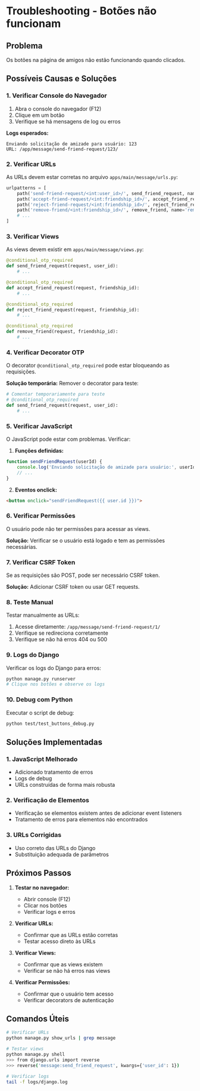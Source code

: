 # Troubleshooting - Botões não funcionam

## Problema
Os botões na página de amigos não estão funcionando quando clicados.

## Possíveis Causas e Soluções

### 1. Verificar Console do Navegador
1. Abra o console do navegador (F12)
2. Clique em um botão
3. Verifique se há mensagens de log ou erros

**Logs esperados:**
```
Enviando solicitação de amizade para usuário: 123
URL: /app/message/send-friend-request/123/
```

### 2. Verificar URLs
As URLs devem estar corretas no arquivo `apps/main/message/urls.py`:

```python
urlpatterns = [
    path('send-friend-request/<int:user_id>/', send_friend_request, name='send_friend_request'),
    path('accept-friend-request/<int:friendship_id>/', accept_friend_request, name='accept_friend_request'),
    path('reject-friend-request/<int:friendship_id>/', reject_friend_request, name='reject_friend_request'),
    path('remove-friend/<int:friendship_id>/', remove_friend, name='remove_friend'),
    # ...
]
```

### 3. Verificar Views
As views devem existir em `apps/main/message/views.py`:

```python
@conditional_otp_required
def send_friend_request(request, user_id):
    # ...

@conditional_otp_required
def accept_friend_request(request, friendship_id):
    # ...

@conditional_otp_required
def reject_friend_request(request, friendship_id):
    # ...

@conditional_otp_required
def remove_friend(request, friendship_id):
    # ...
```

### 4. Verificar Decorator OTP
O decorator `@conditional_otp_required` pode estar bloqueando as requisições.

**Solução temporária:** Remover o decorator para teste:
```python
# Comentar temporariamente para teste
# @conditional_otp_required
def send_friend_request(request, user_id):
    # ...
```

### 5. Verificar JavaScript
O JavaScript pode estar com problemas. Verificar:

1. **Funções definidas:**
```javascript
function sendFriendRequest(userId) {
    console.log('Enviando solicitação de amizade para usuário:', userId);
    // ...
}
```

2. **Eventos onclick:**
```html
<button onclick="sendFriendRequest({{ user.id }})">
```

### 6. Verificar Permissões
O usuário pode não ter permissões para acessar as views.

**Solução:** Verificar se o usuário está logado e tem as permissões necessárias.

### 7. Verificar CSRF Token
Se as requisições são POST, pode ser necessário CSRF token.

**Solução:** Adicionar CSRF token ou usar GET requests.

### 8. Teste Manual
Testar manualmente as URLs:

1. Acesse diretamente: `/app/message/send-friend-request/1/`
2. Verifique se redireciona corretamente
3. Verifique se não há erros 404 ou 500

### 9. Logs do Django
Verificar os logs do Django para erros:

```bash
python manage.py runserver
# Clique nos botões e observe os logs
```

### 10. Debug com Python
Executar o script de debug:

```bash
python test/test_buttons_debug.py
```

## Soluções Implementadas

### 1. JavaScript Melhorado
- Adicionado tratamento de erros
- Logs de debug
- URLs construídas de forma mais robusta

### 2. Verificação de Elementos
- Verificação se elementos existem antes de adicionar event listeners
- Tratamento de erros para elementos não encontrados

### 3. URLs Corrigidas
- Uso correto das URLs do Django
- Substituição adequada de parâmetros

## Próximos Passos

1. **Testar no navegador:**
   - Abrir console (F12)
   - Clicar nos botões
   - Verificar logs e erros

2. **Verificar URLs:**
   - Confirmar que as URLs estão corretas
   - Testar acesso direto às URLs

3. **Verificar Views:**
   - Confirmar que as views existem
   - Verificar se não há erros nas views

4. **Verificar Permissões:**
   - Confirmar que o usuário tem acesso
   - Verificar decorators de autenticação

## Comandos Úteis

```bash
# Verificar URLs
python manage.py show_urls | grep message

# Testar views
python manage.py shell
>>> from django.urls import reverse
>>> reverse('message:send_friend_request', kwargs={'user_id': 1})

# Verificar logs
tail -f logs/django.log
``` 